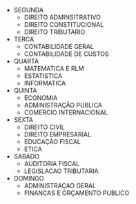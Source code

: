 - SEGUNDA
    - DIREITO ADMINSITRATIVO
    - DIREITO CONSTITUCIONAL
    - DIREITO TRIBUTARIO
- TERCA
    - CONTABILIDADE GERAL
    - CONTABILIDADE DE CUSTOS    
- QUARTA
    - MATEMATICA E RLM
    - ESTATISTICA
    - INFORMATICA 
- QUINTA
    - ECONOMIA
    - ADMINISTRAÇÃO PUBLICA    
    - COMERCIO INTERNACIONAL 
- SEXTA
    - DIREITO CIVIL
    - DIREITO EMPRESARIAL   
    - EDUCAÇÃO FISCAL
    - ETICA
- SABADO
    - AUDITORIA FISCAL
    - LEGISLACAO TRIBUTARIA
- DOMINGO
    - ADMINISTRAÇAO GERAL
    - FINANCAS E ORÇAMENTO PUBLICO
